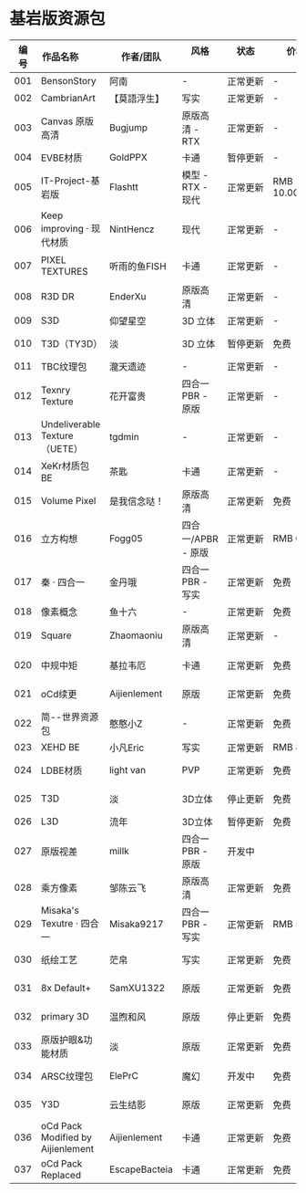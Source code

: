# 基岩版资源包

| 编号  | 作品名称  &emsp;&emsp; | 作者/团队        | 风格  &emsp;&emsp; | 状态  &emsp;&emsp;&emsp;&emsp; | 价格 &emsp;&emsp;&emsp;&emsp;&emsp;| 作品链接          |
|-----|-----------------------------|--------------|----------------|------|-----------|---------------|
| 001 | BensonStory                 | 阿南           |      -         | 正常更新 | -         | [爱发电](https://afdiannet/@oakghost)           |
| 002 | CambrianArt                 | 【莫語浮生】       | 写实             | 正常更新 | -         |    -          |
| 003 | Canvas 原版高清                 | Bugjump      | 原版高清 - RTX     | 正常更新 | -         | QQ群924411105  |
| 004 | EVBE材质                      | GoldPPX      | 卡通             | 暂停更新 | -         |  -            |
| 005 | IT-Project-基岩版              | Flashtt      | 模型 - RTX - 现代  | 正常更新 | RMB 10.00 |  -            |
| 006 | Keep improving · 现代材质       | NintHencz    | 现代             | 正常更新 | -         |    -          |
| 007 | PIXEL TEXTURES              | 听雨的鱼FISH     | 卡通             | 正常更新 | -         | [百度网盘-提取码76dt](https://panbaiducom/s/1UUb5qFBOeyYTUggutVtxpg)  |
| 008 | R3D DR                      | EnderXu      | 原版高清           | 正常更新 | -         |   -           |
| 009 | S3D                         | 仰望星空         | 3D 立体          | 正常更新 | -         | *网易版内搜索*      |
| 010 | T3D（TY3D）                   | 淡            | 3D 立体          | 暂停更新 | 免费        | QQ群1077231326 |
| 011 | TBC纹理包                      | 瀧天遗迹         |       -        | 正常更新 | -         |   -           |
| 012 | Texnry Texture              | 花开富贵         | 四合一PBR - 原版    | 正常更新 | -         |   -           |
| 013 | Undeliverable Texture（UETE） | tgdmin       |   -            | 正常更新 | -         | QQ群326251822  |
| 014 | XeKr材质包BE                   | 茶匙           | 卡通             | 正常更新 | -         | [哔哩哔哩](https://b23tv/e6euFN)          |
| 015 | Volume Pixel                | 是我信念哒！       | 原版高清           | 正常更新 | 免费        | *社区内下载*       |
| 016 | 立方构想                        | Fogg05       | 四合一/APBR -  原版 | 正常更新 | RMB 6.00  | [爱发电](https://afdiannet/@Fogg05)           |
| 017 | 秦 · 四合一                     | 金丹哦          | 四合一PBR - 写实    | 正常更新 | 免费        | [MCBBS](https://wwwmcbbsnet/thread-1241007-1-1html)         |
| 018 | 像素概念                        | 鱼十六          |     -          | 正常更新 | 免费        |   -           |
| 019 | Square                      | Zhaomaoniu   | 原版高清           | 正常更新 | -         |   -           |
| 020 | 中规中矩                        | 基拉韦厄         | 卡通             | 正常更新 | 免费        | QQ群908015727  |
| 021 | oCd续更                       | Aijienlement | 原版             | 正常更新 | 免费        | QQ群725056045  |
| 022 | 简--世界资源包                    | 憨憨小Z         |    -           | 正常更新 | 免费        | QQ群648640764  |
| 023 | XEHD  BE                    | 小凡Eric       | 写实             | 正常更新 | RMB 8.00  | [作品官网](http://xiaofanericcom/)           |
| 024 | LDBE材质                      | light van    | PVP            | 正常更新 | 免费        | QQ群938375353  |
| 025 | T3D                         | 淡      | 3D立体           | 停止更新 | 免费         | QQ群1077231326 |
| 026 | L3D                         | 流年           | 3D立体           | 暂停更新 | 免费        |   -           |
| 027 | 原版视差                        | millk        | 四合一PBR - 原版    | 开发中  |           |  -            |
| 028 | 乘方像素                        | 邹陈云飞         | 原版高清           | 正常更新 | 免费        | QQ群482259808  |
| 029 | Misaka's Texutre · 四合一      | Misaka9217   | 四合一PBR - 写实    | 正常更新 | RMB 5.00  | *网易版内搜索*      |
| 030 | 纸绘工艺                        | 茫帛      | 写实             | 正常更新 | 免费        | QQ群689615868  |
| 031 | 8x Default+                 | SamXU1322    | 原版             | 正常更新 | 免费        | QQ群771650765  |
| 032 | primary 3D                  | 温煦和风      | 原版             | 停止更新 | 免费        | QQ群838050693 |
| 033 | 原版护眼&功能材质             | 淡           | 原版             | 正常更新 | 免费        | QQ群1077231326 |
| 034 | ARSC纹理包                   | ElePrC       | 魔幻             | 开发中 | 免费        | QQ群390469623 |
| 035 |  Y3D                  |  云生结影  | 原版 | 正常更新 | 免费 |  QQ群626890085  |
| 036 |  oCd Pack Modified by Aijienlement   |  Aijienlement   | 卡通 | 正常更新 | 免费 |  [MCBBS](https://www.mcbbs.net/thread-1035869-1-1.html)  |
| 037 |  oCd Pack Replaced   |  EscapeBacteia   | 卡通 | 正常更新 | 免费 |  [苦力怕论坛](https://klpbbs.com/thread-30816-1-1.html)  |
